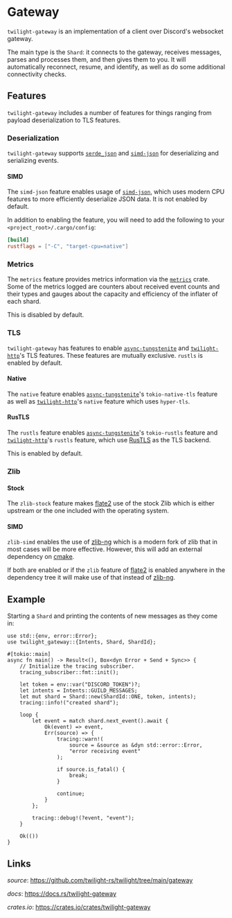 # Gateway

`twilight-gateway` is an implementation of a client over Discord's websocket
gateway.

The main type is the `Shard`: it connects to the gateway, receives messages,
parses and processes them, and then gives them to you. It will automatically
reconnect, resume, and identify, as well as do some additional connectivity
checks.

## Features


`twilight-gateway` includes a number of features for things ranging from
payload deserialization to TLS features.

### Deserialization

`twilight-gateway` supports [`serde_json`] and [`simd-json`] for deserializing
and serializing events.

#### SIMD

The `simd-json` feature enables usage of [`simd-json`], which uses modern CPU
features to more efficiently deserialize JSON data. It is not enabled by
default.

In addition to enabling the feature, you will need to add the following to your
`<project_root>/.cargo/config`:

```toml
[build]
rustflags = ["-C", "target-cpu=native"]
```

### Metrics

The `metrics` feature provides metrics information via the [`metrics`] crate.
Some of the metrics logged are counters about received event counts and their
types and gauges about the capacity and efficiency of the inflater of each
shard.

This is disabled by default.

### TLS

`twilight-gateway` has features to enable [`async-tungstenite`] and
[`twilight-http`]'s TLS features. These features are mutually exclusive. `rustls`
is enabled by default.

#### Native

The `native` feature enables [`async-tungstenite`]'s `tokio-native-tls` feature
as well as [`twilight-http`]'s `native` feature which uses `hyper-tls`.

#### RusTLS

The `rustls` feature enables [`async-tungstenite`]'s `tokio-rustls` feature and
[`twilight-http`]'s `rustls` feature, which use [RusTLS] as the TLS backend.

This is enabled by default.

### Zlib

#### Stock

The `zlib-stock` feature makes [flate2] use of the stock Zlib which is either
upstream or the one included with the operating system.

#### SIMD

`zlib-simd` enables the use of [zlib-ng] which is a modern fork of zlib that in
most cases will be more effective. However, this will add an external dependency
on [cmake].

If both are enabled or if the `zlib` feature of [flate2] is enabled anywhere in
the dependency tree it will make use of that instead of [zlib-ng].

## Example

Starting a `Shard` and printing the contents of new messages as they come in:

```rust,no_run
use std::{env, error::Error};
use twilight_gateway::{Intents, Shard, ShardId};

#[tokio::main]
async fn main() -> Result<(), Box<dyn Error + Send + Sync>> {
    // Initialize the tracing subscriber.
    tracing_subscriber::fmt::init();

    let token = env::var("DISCORD_TOKEN")?;
    let intents = Intents::GUILD_MESSAGES;
    let mut shard = Shard::new(ShardId::ONE, token, intents);
    tracing::info!("created shard");

    loop {
        let event = match shard.next_event().await {
            Ok(event) => event,
            Err(source) => {
                tracing::warn!(
                    source = &source as &dyn std::error::Error,
                    "error receiving event"
                );

                if source.is_fatal() {
                    break;
                }

                continue;
            }
        };

        tracing::debug!(?event, "event");
    }

    Ok(())
}
```

## Links

*source*: <https://github.com/twilight-rs/twilight/tree/main/gateway>

*docs*: <https://docs.rs/twilight-gateway>

*crates.io*: <https://crates.io/crates/twilight-gateway>

[img:shard]: ./section_3_shard.png
[RusTLS]: https://crates.io/crates/rustls
[cmake]: https://cmake.org/
[flate2]: https://github.com/alexcrichton/flate2-rs
[zlib-ng]: https://github.com/zlib-ng/zlib-ng
[`async-tungstenite`]: https://crates.io/crates/async-tungstenite
[`hyper-rustls`]: https://crates.io/crates/hyper-rustls
[`hyper-tls`]: https://crates.io/crates/hyper-tls
[`metrics`]: https://crates.io/crates/metrics
[`serde_json`]: https://crates.io/crates/serde_json
[`simd-json`]: https://crates.io/crates/simd-json
[`twilight-http`]: ./section_2_http.md
